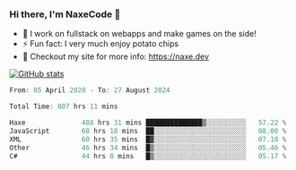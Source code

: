 ### Hi there, I'm NaxeCode 👋
- 🔭 I work on fullstack on webapps and make games on the side!
- ⚡ Fun fact: I very much enjoy potato chips
- 🔋 Checkout my site for more info: https://naxe.dev

[![GitHub stats](https://github-readme-stats.vercel.app/api?username=naxecode&theme=onedark)](https://naxe.dev)

<!--START_SECTION:waka-->

```csharp
From: 05 April 2020 - To: 27 August 2024

Total Time: 807 hrs 11 mins

Haxe              488 hrs 31 mins ██████████████▒░░░░░░░░░░   57.22 %
JavaScript        68 hrs 18 mins  ██░░░░░░░░░░░░░░░░░░░░░░░   08.00 %
XML               60 hrs 35 mins  █▓░░░░░░░░░░░░░░░░░░░░░░░   07.10 %
Other             46 hrs 34 mins  █▒░░░░░░░░░░░░░░░░░░░░░░░   05.46 %
C#                44 hrs 8 mins   █▒░░░░░░░░░░░░░░░░░░░░░░░   05.17 %
```

<!--END_SECTION:waka-->



<!--
**NaxeCode/NaxeCode** is a ✨ _special_ ✨ repository because its `README.md` (this file) appears on your GitHub profile.

Here are some ideas to get you started:

- 🔭 I’m currently working on Web apps for indie games!
- 🌱 I’m currently mastering C#
- 👯 I’m looking to collaborate on ...
- 🤔 I’m looking for help with ...
- 💬 Ask me about ...
- 📫 How to reach me: ...
- 😄 Pronouns: ...
- ⚡ Fun fact: I love chips
-->
